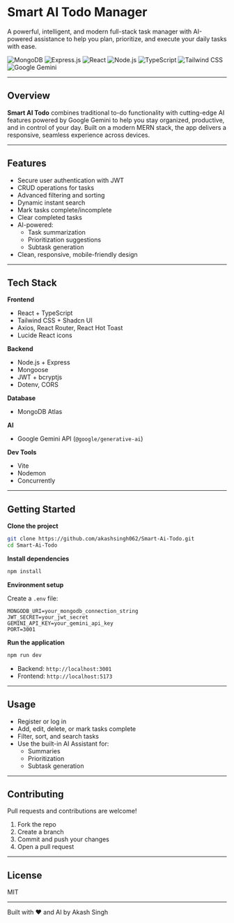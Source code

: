 # Smart AI Todo Manager

A powerful, intelligent, and modern full-stack task manager with AI-powered assistance to help you plan, prioritize, and execute your daily tasks with ease.

![MongoDB](https://img.shields.io/badge/MongoDB-4EA94B?style=for-the-badge&logo=mongodb&logoColor=white)
![Express.js](https://img.shields.io/badge/Express.js-000000?style=for-the-badge&logo=express&logoColor=white)
![React](https://img.shields.io/badge/React-61DAFB?style=for-the-badge&logo=react&logoColor=white)
![Node.js](https://img.shields.io/badge/Node.js-339933?style=for-the-badge&logo=nodedotjs&logoColor=white)
![TypeScript](https://img.shields.io/badge/TypeScript-3178C6?style=for-the-badge&logo=typescript&logoColor=white)
![Tailwind CSS](https://img.shields.io/badge/Tailwind_CSS-06B6D4?style=for-the-badge&logo=tailwind-css&logoColor=white)
![Google Gemini](https://img.shields.io/badge/Google_Gemini-FF6F00?style=for-the-badge&logo=google&logoColor=white)

---

## Overview

**Smart AI Todo** combines traditional to-do functionality with cutting-edge AI features powered by Google Gemini to help you stay organized, productive, and in control of your day. Built on a modern MERN stack, the app delivers a responsive, seamless experience across devices.

---

## Features

- Secure user authentication with JWT
- CRUD operations for tasks
- Advanced filtering and sorting
- Dynamic instant search
- Mark tasks complete/incomplete
- Clear completed tasks
- AI-powered:
  - Task summarization
  - Prioritization suggestions
  - Subtask generation
- Clean, responsive, mobile-friendly design

---

## Tech Stack

**Frontend**
- React + TypeScript
- Tailwind CSS + Shadcn UI
- Axios, React Router, React Hot Toast
- Lucide React icons

**Backend**
- Node.js + Express
- Mongoose
- JWT + bcryptjs
- Dotenv, CORS

**Database**
- MongoDB Atlas

**AI**
- Google Gemini API (`@google/generative-ai`)

**Dev Tools**
- Vite
- Nodemon
- Concurrently

---

## Getting Started

**Clone the project**

```bash
git clone https://github.com/akashsingh062/Smart-Ai-Todo.git
cd Smart-Ai-Todo
```

**Install dependencies**

```bash
npm install
```

**Environment setup**

Create a `.env` file:

```env
MONGODB_URI=your_mongodb_connection_string
JWT_SECRET=your_jwt_secret
GEMINI_API_KEY=your_gemini_api_key
PORT=3001
```

**Run the application**

```bash
npm run dev
```

- Backend: `http://localhost:3001`
- Frontend: `http://localhost:5173`

---

## Usage

- Register or log in
- Add, edit, delete, or mark tasks complete
- Filter, sort, and search tasks
- Use the built-in AI Assistant for:
  - Summaries
  - Prioritization
  - Subtask generation

---

## Contributing

Pull requests and contributions are welcome!

1. Fork the repo
2. Create a branch
3. Commit and push your changes
4. Open a pull request

---

## License

MIT

---

Built with ❤️ and AI by Akash Singh
